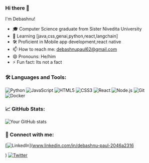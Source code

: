 ### Hi there 👋

I'm Debashnu!

- 🎓 Computer Science graduate from Sister Nivedita University
- 🌱 Learning [java,css,genai,python,react,langchain]
- 🛠 Proficient in Mobile app development,react native
- 📫 How to reach me: debashnupaul62@gmail.com
- 😄 Pronouns: He/him
- ⚡ Fun fact: Its not a fact 

### 🛠 Languages and Tools:

![Python](https://img.shields.io/badge/-Python-000?&logo=Python)
![JavaScript](https://img.shields.io/badge/-JavaScript-000?&logo=JavaScript)
![HTML5](https://img.shields.io/badge/-HTML5-000?&logo=HTML5)
![CSS3](https://img.shields.io/badge/-CSS3-000?&logo=CSS3&logoColor=1572B6)
![React](https://img.shields.io/badge/-React-000?&logo=React)
![Node.js](https://img.shields.io/badge/-Node.js-000?&logo=node.js)
![Git](https://img.shields.io/badge/-Git-000?&logo=git)
![Docker](https://img.shields.io/badge/-Docker-000?&logo=Docker)

### 📈 GitHub Stats:

![Your GitHub stats](https://github-readme-stats.vercel.app/api?username=Debashnu&show_icons=true&theme=radical)

### 🔗 Connect with me:

[![LinkedIn](https://img.shields.io/badge/-LinkedIn-000?&logo=LinkedIn)](www.linkedin.com/in/debashnu-paul-2046a2316

)
[![Twitter](https://img.shields.io/badge/-Twitter-000?&logo=Twitter)](https://x.com/DevDebashnu)

